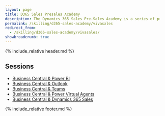 ```yaml
---
layout: page
title: D365 Sales Presales Academy
description: The Dynamics 365 Sales Pre-Sales Academy is a series of presentations combined with hands-on materials designed to upskill individuals who are responsible for preparing and delivering Business Central software demonstrations. Demos and the accompanying hands-on labs cover topics which integrate Business Central to Microsoft Outlook, Microsoft Excel, Microsoft Word, Mobile experience, Power Platform (PowerApps, Power Automate, Power BI and Power Virtual Agent) and Dynamics 365 Sales. All content contains the latest features based on the most recent release.
permalink: /skilling/d365-sales-academy/vivasales
redirect_from:
  - /skilling/d365-sales-academy/vivasales/
showbreadcrumb: true
---
```


{% include_relative header.md %}

## Sessions

* [Business Central & Power BI](/PartnerResources/skilling/business-central-academy/powerbi)
* [Business Central & Outlook](/PartnerResources/skilling/business-central-academy/outlook)
* [Business Central & Teams](/PartnerResources/skilling/business-central-academy/teams)
* [Business Central & Power Virtual Agents](/PartnerResources/skilling/business-central-academy/pva)
* [Business Central & Dynamics 365 Sales](/PartnerResources/skilling/business-central-academy/d365)

{% include_relative footer.md %}
